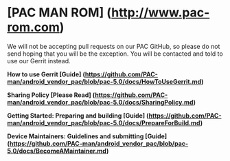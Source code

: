 [PAC MAN ROM] (http://www.pac-rom.com)
=============

We will not be accepting pull requests on our PAC GitHub, so please do not send hoping that you will be the exception. 
You will be contacted and told to use our Gerrit instead.


**How to use Gerrit [Guide] (https://github.com/PAC-man/android_vendor_pac/blob/pac-5.0/docs/HowToUseGerrit.md)**

**Sharing Policy [Please Read] (https://github.com/PAC-man/android_vendor_pac/blob/pac-5.0/docs/SharingPolicy.md)**

**Getting Started: Preparing and building [Guide] (https://github.com/PAC-man/android_vendor_pac/blob/pac-5.0/docs/PrepareForBuild.md)**

**Device Maintainers: Guidelines and submitting [Guide] (https://github.com/PAC-man/android_vendor_pac/blob/pac-5.0/docs/BecomeAMaintainer.md)**
